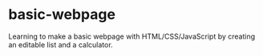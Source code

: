 # basic-webpage
Learning to make a basic webpage with HTML/CSS/JavaScript by creating an editable list and a calculator.

